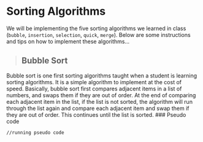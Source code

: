 # Sorting Algorithms

We will be implementing the five sorting algorithms we learned in class (`bubble`, `insertion`, `selection`, `quick`, `merge`).
Below are some instructions and tips on how to implement these algorithms...

> ## Bubble Sort

Bubble sort is one first sorting algorithms taught when a student is learning sorting algorithms.  It is a simple algorithm to implement at the cost of speed.  Basically, bubble sort first compares adjacent items in a list of numbers, and swaps them if they are out of order.  At the end of comparing each adjacent item in the list, if the list is not sorted, the algorithm will run through the list again and compare each adjacent item and swap them if they are out of order.  This continues until the list is sorted.
    ### Pseudo code

```
//running pseudo code

```